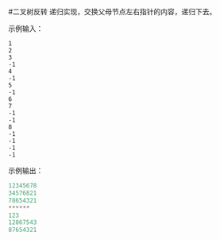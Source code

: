 #二叉树反转
递归实现，交换父母节点左右指针的内容，递归下去。

示例输入：
```
1
2
3
-1
4
-1
5
-1
6
7
-1
-1
8
-1
-1
-1
-1
```

示例输出：
```c
12345678
34576821
78654321
******
123                                                                                                         45687
12867543
87654321                                                                                    
```
